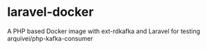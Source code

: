 # laravel-docker
A PHP based Docker image with ext-rdkafka and Laravel for testing arquivei/php-kafka-consumer
